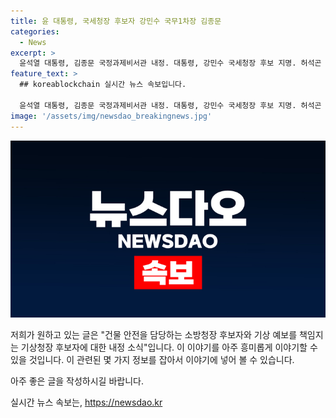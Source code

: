 ```yaml
---
title: 윤 대통령, 국세청장 후보자 강민수 국무1차장 김종문
categories:
  - News
excerpt: >
  윤석열 대통령, 김종문 국정과제비서관 내정. 대통령, 강민수 국세청장 후보 지명. 허석곤 소방청장, 장동언 기상청장 내정.
feature_text: >
  ## koreablockchain 실시간 뉴스 속보입니다.

  윤석열 대통령, 김종문 국정과제비서관 내정. 대통령, 강민수 국세청장 후보 지명. 허석곤 소방청장, 장동언 기상청장 내정.
image: '/assets/img/newsdao_breakingnews.jpg'
---
```


<p><img src="/assets/img/newsdao_breakingnews.jpg" alt="koreablockchain 속보" /></p>

<p>저희가 원하고 있는 글은 "건물 안전을 담당하는 소방청장 후보자와 기상 예보를 책임지는 기상청장 후보자에 대한 내정 소식"입니다. 이 이야기를 아주 흥미롭게 이야기할 수 있을 것입니다. 이 관련된 몇 가지 정보를 잡아서 이야기에 넣어 볼 수 있습니다. </p>

<p>아주 좋은 글을 작성하시길 바랍니다. </p>
실시간 뉴스 속보는, <a href="https://newsdao.kr" rel="dofollow">https://newsdao.kr</a>


